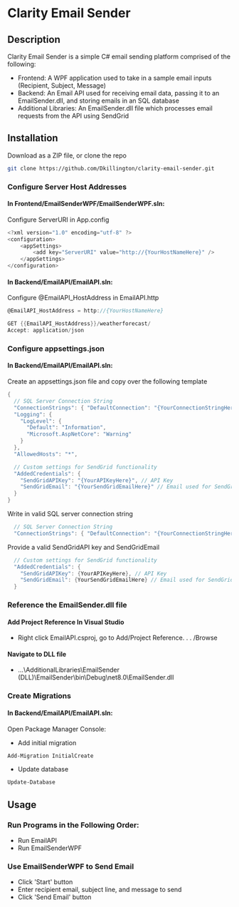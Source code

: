 # Clarity Email Sender
## Description

Clarity Email Sender is a simple C# email sending platform comprised of the following:
- Frontend: A WPF application used to take in a sample email inputs (Recipient, Subject, Message)
- Backend: An Email API used for receiving email data, passing it to an EmailSender.dll, and storing emails in an SQL database
- Additional Libraries: An EmailSender.dll file which processes email requests from the API using SendGrid


## Installation
Download as a ZIP file, or clone the repo

```bash
git clone https://github.com/Dkillington/clarity-email-sender.git
```

### Configure Server Host Addresses
#### In Frontend/EmailSenderWPF/EmailSenderWPF.sln:
Configure ServerURI in App.config
```c#
<?xml version="1.0" encoding="utf-8" ?>
<configuration>
	<appSettings>
		<add key="ServerURI" value="http://{YourHostNameHere}" />
	</appSettings>
</configuration>
```
#### In Backend/EmailAPI/EmailAPI.sln:
Configure @EmailAPI_HostAddress in EmailAPI.http
```c#
@EmailAPI_HostAddress = http://{YourHostNameHere}

GET {{EmailAPI_HostAddress}}/weatherforecast/
Accept: application/json
```

### Configure appsettings.json
#### In Backend/EmailAPI/EmailAPI.sln:
Create an appsettings.json file and copy over the following template
``` c#
{
  // SQL Server Connection String
  "ConnectionStrings": { "DefaultConnection": "{YourConnectionStringHere}"},
  "Logging": {
    "LogLevel": {
      "Default": "Information",
      "Microsoft.AspNetCore": "Warning"
    }
  },
  "AllowedHosts": "*",

  // Custom settings for SendGrid functionality
  "AddedCredentials": {
    "SendGridAPIKey": "{YourAPIKeyHere}", // API Key
    "SendGridEmail": "{YourSendGridEmailHere}" // Email used for SendGrid.com
  }
}
```

Write in valid SQL server connection string
```c#
  // SQL Server Connection String
  "ConnectionStrings": { "DefaultConnection": "{YourConnectionStringHere}" },
```

Provide a valid SendGridAPI key and SendGridEmail
```c#
  // Custom settings for SendGrid functionality
  "AddedCredentials": {
    "SendGridAPIKey": {YourAPIKeyHere}, // API Key
    "SendGridEmail": {YourSendGridEmailHere} // Email used for SendGrid.com
  }
```
### Reference the EmailSender.dll file
#### Add Project Reference In Visual Studio
- Right click EmailAPI.csproj, go to Add/Project Reference. . . /Browse
#### Navigate to DLL file
- ...\AdditionalLibraries\EmailSender (DLL)\EmailSender\bin\Debug\net8.0\EmailSender.dll

### Create Migrations
#### In Backend/EmailAPI/EmailAPI.sln:
Open Package Manager Console:
- Add initial migration
```bash
Add-Migration InitialCreate
```
- Update database
```bash
Update-Database
```

## Usage
### Run Programs in the Following Order:
- Run EmailAPI 
- Run EmailSenderWPF

### Use EmailSenderWPF to Send Email
- Click 'Start' button
- Enter recipient email, subject line, and message to send
- Click 'Send Email' button